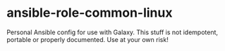 # ansible-role-common-linux

Personal Ansible config for use with Galaxy. This stuff is not idempotent, portable 
or properly documented. Use at your own risk!
